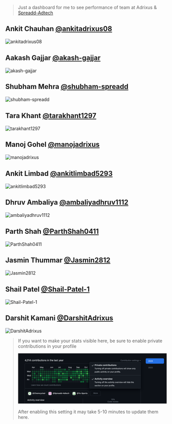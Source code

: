 > Just a dashboard for me to see performance of team at Adrixus & [Spreadd-Adtech](https://github.com/Spreadd-Adtech)

## Ankit Chauhan [@ankitadrixus08](https://github.com/ankitadrixus08)

<p><img align="center" src="https://github-readme-streak-stats.herokuapp.com/?user=ankitadrixus08&" alt="ankitadrixus08" /></p>

## Aakash Gajjar [@akash-gajjar](https://github.com/akash-gajjar)

<p><img align="center" src="https://github-readme-streak-stats.herokuapp.com/?user=akash-gajjar&" alt="akash-gajjar" /></p>

## Shubham Mehra [@shubham-spreadd](https://github.com/shubham-spreadd)

<p><img align="center" src="https://github-readme-streak-stats.herokuapp.com/?user=shubham-spreadd&" alt="shubham-spreadd" /></p>

## Tara Khant [@tarakhant1297](https://github.com/tarakhant1297)

<p><img align="center" src="https://github-readme-streak-stats.herokuapp.com/?user=tarakhant1297&" alt="tarakhant1297" /></p>

## Manoj Gohel [@manojadrixus](https://github.com/manojadrixus)

<p><img align="center" src="https://github-readme-streak-stats.herokuapp.com/?user=manojadrixus&" alt="manojadrixus" /></p>

## Ankit Limbad [@ankitlimbad5293](https://github.com/ankitlimbad5293)

<p><img align="center" src="https://github-readme-streak-stats.herokuapp.com/?user=ankitlimbad5293&" alt="ankitlimbad5293" /></p>

## Dhruv Ambaliya [@ambaliyadhruv1112](https://github.com/ambaliyadhruv1112)

<p><img align="center" src="https://github-readme-streak-stats.herokuapp.com/?user=ambaliyadhruv1112&" alt="ambaliyadhruv1112" /></p>

## Parth Shah [@ParthShah0411](https://github.com/ParthShah0411)

<p><img align="center" src="https://github-readme-streak-stats.herokuapp.com/?user=ParthShah0411&" alt="ParthShah0411" /></p>

## Jasmin Thummar [@Jasmin2812](https://github.com/Jasmin2812)

<p><img align="center" src="https://github-readme-streak-stats.herokuapp.com/?user=Jasmin2812&" alt="Jasmin2812" /></p>

## Shail Patel [@Shail-Patel-1](https://github.com/Shail-Patel-1)

<p><img align="center" src="https://github-readme-streak-stats.herokuapp.com/?user=Shail-Patel-1&" alt="Shail-Patel-1" /></p>

## Darshit Kamani [@DarshitAdrixus](https://github.com/DarshitAdrixus)

<p><img align="center" src="https://github-readme-streak-stats.herokuapp.com/?user=DarshitAdrixus&" alt="DarshitAdrixus" /></p>


> If you want to make your stats visible here, be sure to enable private contributions in your profile
>
> ![Activity](./help-activity.png)
>
> After enabling this setting it may take 5-10 minutes to update them here.
